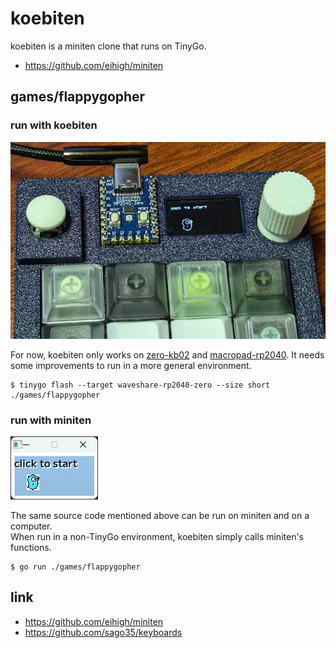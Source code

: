 # koebiten

koebiten is a miniten clone that runs on TinyGo.

* https://github.com/eihigh/miniten

## games/flappygopher

### run with koebiten

![](./images/flappygopher.jpg)

For now, koebiten only works on [zero-kb02](https://github.com/sago35/keyboards) and [macropad-rp2040](https://learn.adafruit.com/adafruit-macropad-rp2040). It needs some improvements to run in a more general environment.  

```
$ tinygo flash --target waveshare-rp2040-zero --size short ./games/flappygopher
```

### run with miniten

![](./images/flappygopher_miniten.png)

The same source code mentioned above can be run on miniten and on a computer.  
When run in a non-TinyGo environment, koebiten simply calls miniten's functions.  

```
$ go run ./games/flappygopher
```

## link

* https://github.com/eihigh/miniten
* https://github.com/sago35/keyboards
